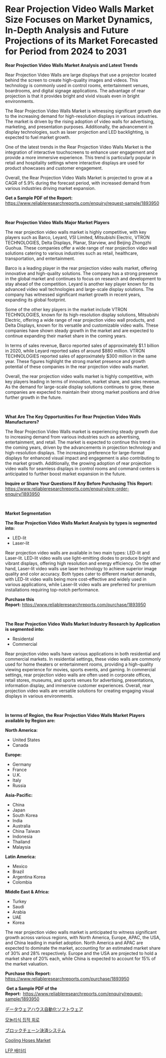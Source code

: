 <p><h1>Rear Projection Video Walls Market Size Focuses on Market Dynamics, In-Depth Analysis and Future Projections of its Market Forecasted for Period from 2024 to 2031</h1></p><p><strong>Rear Projection Video Walls Market Analysis and Latest Trends</strong></p>
<p><p>Rear Projection Video Walls are large displays that use a projector located behind the screen to create high-quality images and videos. This technology is commonly used in control rooms, entertainment venues, boardrooms, and digital signage applications. The advantage of rear projection is that it provides bright and vivid visuals even in bright environments.</p><p>The Rear Projection Video Walls Market is witnessing significant growth due to the increasing demand for high-resolution displays in various industries. The market is driven by the rising adoption of video walls for advertising, marketing, and presentation purposes. Additionally, the advancement in display technologies, such as laser projection and LED backlighting, is expected to fuel market growth.</p><p>One of the latest trends in the Rear Projection Video Walls Market is the integration of interactive touchscreens to enhance user engagement and provide a more immersive experience. This trend is particularly popular in retail and hospitality settings where interactive displays are used for product showcases and customer engagement.</p><p>Overall, the Rear Projection Video Walls Market is projected to grow at a CAGR of 5.9% during the forecast period, with increased demand from various industries driving market expansion.</p></p>
<p><strong>Get a Sample PDF of the Report:&nbsp;</strong> <a href="https://www.reliableresearchreports.com/enquiry/request-sample/1893950">https://www.reliableresearchreports.com/enquiry/request-sample/1893950</a></p>
<p>&nbsp;</p>
<p><strong>Rear Projection Video Walls Major Market Players</strong></p>
<p><p>The rear projection video walls market is highly competitive, with key players such as Barco, Leyard, VSI Limited, Mitsubishi Electric, VTRON TECHNOLOGIES, Delta Displays, Planar, Starview, and Beijing Zhongzhi Guohua. These companies offer a wide range of rear projection video wall solutions catering to various industries such as retail, healthcare, transportation, and entertainment.</p><p>Barco is a leading player in the rear projection video walls market, offering innovative and high-quality solutions. The company has a strong presence in the global market and continues to focus on research and development to stay ahead of the competition. Leyard is another key player known for its advanced video wall technologies and large-scale display solutions. The company has witnessed significant market growth in recent years, expanding its global footprint.</p><p>Some of the other key players in the market include VTRON TECHNOLOGIES, known for its high-resolution display solutions, Mitsubishi Electric, offering a wide range of rear projection video wall products, and Delta Displays, known for its versatile and customizable video walls. These companies have shown steady growth in the market and are expected to continue expanding their market share in the coming years.</p><p>In terms of sales revenue, Barco reported sales of approximately $1.1 billion in 2020, while Leyard reported sales of around $880 million. VTRON TECHNOLOGIES reported sales of approximately $300 million in the same year. These figures highlight the strong market presence and growth potential of these companies in the rear projection video walls market.</p><p>Overall, the rear projection video walls market is highly competitive, with key players leading in terms of innovation, market share, and sales revenue. As the demand for large-scale display solutions continues to grow, these companies are expected to maintain their strong market positions and drive further growth in the future.</p></p>
<p>&nbsp;</p>
<p><strong>What Are The Key Opportunities For Rear Projection Video Walls Manufacturers?</strong></p>
<p><p>The Rear Projection Video Walls market is experiencing steady growth due to increasing demand from various industries such as advertising, entertainment, and retail. The market is expected to continue this trend in the coming years, driven by the advancements in projection technology and high-resolution displays. The increasing preference for large-format displays for enhanced visual impact and engagement is also contributing to the market growth. Additionally, the growing adoption of rear projection video walls for seamless displays in control rooms and command centers is anticipated to further boost market expansion in the future.</p></p>
<p><strong>Inquire or Share Your Questions If Any Before Purchasing This Report:</strong> <a href="https://www.reliableresearchreports.com/enquiry/pre-order-enquiry/1893950">https://www.reliableresearchreports.com/enquiry/pre-order-enquiry/1893950</a></p>
<p>&nbsp;</p>
<p><strong>Market Segmentation</strong></p>
<p><strong>The Rear Projection Video Walls Market Analysis by types is segmented into:</strong></p>
<p><ul><li>LED-lit</li><li>Laser-lit</li></ul></p>
<p><p>Rear projection video walls are available in two main types: LED-lit and Laser-lit. LED-lit video walls use light-emitting diodes to produce bright and vibrant displays, offering high resolution and energy efficiency. On the other hand, Laser-lit video walls use laser technology to achieve superior image quality and color accuracy. Both types cater to different market demands, with LED-lit video walls being more cost-effective and widely used in various applications, while Laser-lit video walls are preferred for premium installations requiring top-notch performance.</p></p>
<p><strong>Purchase this Report:&nbsp;</strong><a href="https://www.reliableresearchreports.com/purchase/1893950">https://www.reliableresearchreports.com/purchase/1893950</a></p>
<p>&nbsp;</p>
<p><strong>The Rear Projection Video Walls Market Industry Research by Application is segmented into:</strong></p>
<p><ul><li>Residental</li><li>Commercial</li></ul></p>
<p><p>Rear projection video walls have various applications in both residential and commercial markets. In residential settings, these video walls are commonly used for home theaters or entertainment rooms, providing a high-quality viewing experience for movies, sports events, and gaming. In commercial settings, rear projection video walls are often used in corporate offices, retail stores, museums, and sports venues for advertising, presentations, information display, and immersive customer experiences. Overall, rear projection video walls are versatile solutions for creating engaging visual displays in various environments.</p></p>
<p>&nbsp;</p>
<p><strong>In terms of Region, the Rear Projection Video Walls Market Players available by Region are:</strong></p>
<p>
    <p> <strong> North America: </strong>
        <ul>
            <li>United States</li>
            <li>Canada</li>
        </ul>
        </p> 
    <p> <strong> Europe: </strong>
        <ul>
            <li>Germany</li>
            <li>France</li>
            <li>U.K.</li>
            <li>Italy</li>
            <li>Russia</li>
        </ul>
        </p> 
    <p> <strong> Asia-Pacific: </strong>
        <ul>
            <li>China</li>
            <li>Japan</li>
            <li>South Korea</li>
            <li>India</li>
            <li>Australia</li>
            <li>China Taiwan</li>
            <li>Indonesia</li>
            <li>Thailand</li>
            <li>Malaysia</li>
        </ul>
        </p> 
    <p> <strong> Latin America: </strong>
        <ul>
            <li>Mexico</li>
            <li>Brazil</li>
            <li>Argentina Korea</li>
            <li>Colombia</li>
        </ul>
        </p> 
    <p> <strong> Middle East & Africa: </strong>
        <ul>
            <li>Turkey</li>
            <li>Saudi</li>
            <li>Arabia</li>
            <li>UAE</li>
            <li>Korea</li>
        </ul>
    </p>
    </p>
<p><p>The rear projection video walls market is anticipated to witness significant growth across various regions, with North America, Europe, APAC, the USA, and China leading in market adoption. North America and APAC are expected to dominate the market, accounting for an estimated market share of 30% and 28% respectively. Europe and the USA are projected to hold a market share of 20% each, while China is expected to account for 15% of the market valuation.</p></p>
<p><strong>Purchase this Report: </strong><a href="https://www.reliableresearchreports.com/purchase/1893950">https://www.reliableresearchreports.com/purchase/1893950</a></p>
<p>&nbsp;<strong>Get a Sample PDF of the Report:&nbsp;&nbsp;</strong><a href="https://www.reliableresearchreports.com/enquiry/request-sample/1893950">https://www.reliableresearchreports.com/enquiry/request-sample/1893950</a></p>
<p><strong></strong></p>
<p><p><a href="https://github.com/dzy793153605/Market-Research-Report-List-1/blob/main/875034711931.md">データウェアハウス自動化ソフトウェア</a></p><p><a href="https://github.com/plelbej847484502/Market-Research-Report-List-1/blob/main/734580411127.md">모놀리식 집적 회로</a></p><p><a href="https://github.com/oafhukehf4709715/Market-Research-Report-List-1/blob/main/368354311930.md">ブロックチェーン決済システム</a></p><p><a href="https://issuu.com/reportprime-2/docs/cooling-hoses-market-size-2030.pptx">Cooling Hoses Market</a></p><p><a href="https://github.com/wallacBahrtyinger567686/Market-Research-Report-List-1/blob/main/313247911126.md">LFP 배터리</a></p></p>